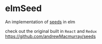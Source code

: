 # elmSeed

An implementation of [seeds](https://github.com/andrewMacmurray/seeds) in elm

check out the original built in `React` and `Redux` https://github.com/andrewMacmurray/seeds
